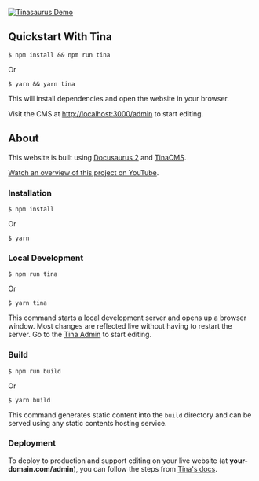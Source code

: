 [![Tinasaurus Demo](https://res.cloudinary.com/forestry-demo/image/upload/v1677522334/tina-io/blog/tinacms-docusaurus-markdown-editing.gif 'Tinasaurus Overview Video')](https://www.youtube.com/watch?v=2bHBwM54UB8)


## Quickstart With Tina

```
$ npm install && npm run tina  
```
Or
```
$ yarn && yarn tina  
```

This will install dependencies and open the website in your browser. 

Visit the CMS at [http://localhost:3000/admin](http://localhost:3000/admin) to start editing.

## About

This website is built using [Docusaurus 2](https://docusaurus.io/) and [TinaCMS](https://tina.io/).

[Watch an overview of this project on YouTube](https://www.youtube.com/watch?v=2bHBwM54UB8).

### Installation

```
$ npm install
```
Or

```
$ yarn
```


### Local Development

```
$ npm run tina
```
Or
```
$ yarn tina  
```

This command starts a local development server and opens up a browser window. Most changes are reflected live without having to restart the server. Go to the [Tina Admin](http://localhost:3000/admin) to start editing.

### Build

```
$ npm run build
```
Or
```
$ yarn build
```

This command generates static content into the `build` directory and can be served using any static contents hosting service.

### Deployment

To deploy to production and support editing on your live website (at **your-domain.com/admin**), you can follow the steps from [Tina's docs](https://tina.io/docs/forestry/migrate/#deploy-tina-to-your-site).
